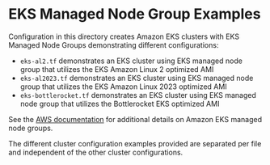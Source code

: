# EKS Managed Node Group Examples

Configuration in this directory creates Amazon EKS clusters with EKS Managed Node Groups demonstrating different configurations:

- `eks-al2.tf` demonstrates an EKS cluster using EKS managed node group that utilizes the EKS Amazon Linux 2 optimized AMI
- `eks-al2023.tf` demonstrates an EKS cluster using EKS managed node group that utilizes the EKS Amazon Linux 2023 optimized AMI
- `eks-bottlerocket.tf` demonstrates an EKS cluster using EKS managed node group that utilizes the Bottlerocket EKS optimized AMI

See the [AWS documentation](https://docs.aws.amazon.com/eks/latest/userguide/managed-node-groups.html) for additional details on Amazon EKS managed node groups.

The different cluster configuration examples provided are separated per file and independent of the other cluster configurations.
